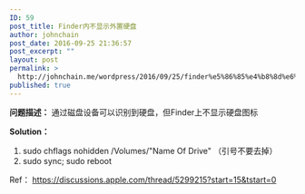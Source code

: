 ```yaml
---
ID: 59
post_title: Finder内不显示外置硬盘
author: johnchain
post_date: 2016-09-25 21:36:57
post_excerpt: ""
layout: post
permalink: >
  http://johnchain.me/wordpress/2016/09/25/finder%e5%86%85%e4%b8%8d%e6%98%be%e7%a4%ba%e5%a4%96%e7%bd%ae%e7%a1%ac%e7%9b%98/
published: true
---
```

**问题描述：**
通过磁盘设备可以识别到硬盘，但Finder上不显示硬盘图标

**Solution：**
1. sudo chflags nohidden /Volumes/"Name Of Drive" （引号不要去掉）
2. sudo sync; sudo reboot

Ref： https://discussions.apple.com/thread/5299215?start=15&tstart=0